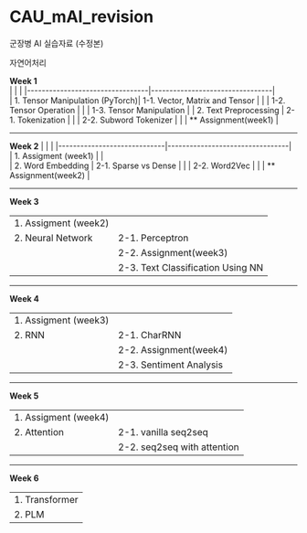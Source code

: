 # CAU_mAI_revision

군장병 AI 실습자료 (수정본)

자연어처리



**Week 1**  
|                                 |                                 |
|---------------------------------|---------------------------------|        
| 1. Tensor Manipulation (PyTorch)| 1-1. Vector, Matrix and Tensor  |
|                                 | 1-2. Tensor Operation           |
|                                 | 1-3. Tensor Manipulation        | 
| 2. Text Preprocessing           | 2-1. Tokenization               |
|                                 | 2-2. Subword Tokenizer          |
|                                 | ** Assignment(week1)            |

---------------------------------------------------------------------

**Week 2**
|                             |                                 |
|-----------------------------|---------------------------------|        
| 1. Assigment (week1)        |                                 |   
| 2. Word Embedding           | 2-1. Sparse vs Dense            |
|                             | 2-2. Word2Vec                   |
|                             | ** Assignment(week2)            |
  
   
-----------------------------------------------------
**Week 3**

|                             |                                    |
|-----------------------------|------------------------------------|        
| 1. Assigment (week2)        |                                    |
| 2. Neural Network           | 2-1. Perceptron                    |
|                             | 2-2. Assignment(week3)             |
|                             | 2-3. Text Classification Using NN  |
   
-----------------------------------------------------
**Week 4**

|                             |                                    |
|-----------------------------|------------------------------------|        
| 1. Assigment (week3)        |                                    |
| 2. RNN                      | 2-1. CharRNN                       |
|                             | 2-2. Assignment(week4)             |
|                             | 2-3. Sentiment Analysis            |

-----------------------------------------------------
**Week 5**

|                             |                                    |
|-----------------------------|------------------------------------|        
| 1. Assigment (week4)        |                                    |
| 2. Attention                | 2-1. vanilla seq2seq               |
|                             | 2-2. seq2seq with attention        |

-----------------------------------------------------
**Week 6**

|                             |
|-----------------------------|
| 1. Transformer              |
| 2. PLM                      |
